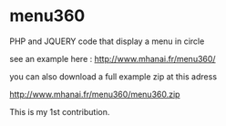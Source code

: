 menu360
=======

PHP and JQUERY code that display a menu in circle

see an example here : http://www.mhanai.fr/menu360/

you can also download a full example zip at this adress

http://www.mhanai.fr/menu360/menu360.zip

This is my 1st contribution.
